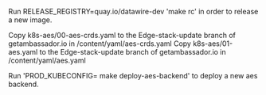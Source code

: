 Run RELEASE_REGISTRY=quay.io/datawire-dev 'make rc' in order to release a new image.

Copy k8s-aes/00-aes-crds.yaml to the Edge-stack-update branch of getambassador.io in <repo>/content/yaml/aes-crds.yaml
Copy k8s-aes/01-aes.yaml to the Edge-stack-update branch of getambassador.io in <repo>/content/yaml/aes.yaml

Run 'PROD_KUBECONFIG=<blah> make deploy-aes-backend' to deploy a new aes backend.
